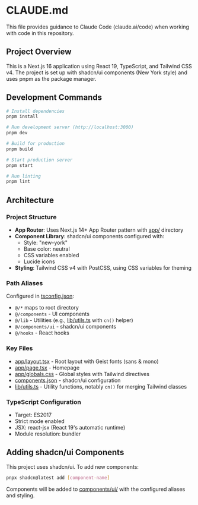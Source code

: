 # CLAUDE.md

This file provides guidance to Claude Code (claude.ai/code) when working with code in this repository.

## Project Overview

This is a Next.js 16 application using React 19, TypeScript, and Tailwind CSS v4. The project is set up with shadcn/ui components (New York style) and uses pnpm as the package manager.

## Development Commands

```bash
# Install dependencies
pnpm install

# Run development server (http://localhost:3000)
pnpm dev

# Build for production
pnpm build

# Start production server
pnpm start

# Run linting
pnpm lint
```

## Architecture

### Project Structure

- **App Router**: Uses Next.js 14+ App Router pattern with [app/](app/) directory
- **Component Library**: shadcn/ui components configured with:
  - Style: "new-york"
  - Base color: neutral
  - CSS variables enabled
  - Lucide icons
- **Styling**: Tailwind CSS v4 with PostCSS, using CSS variables for theming

### Path Aliases

Configured in [tsconfig.json](tsconfig.json):
- `@/*` maps to root directory
- `@/components` - UI components
- `@/lib` - Utilities (e.g., [lib/utils.ts](lib/utils.ts) with `cn()` helper)
- `@/components/ui` - shadcn/ui components
- `@/hooks` - React hooks

### Key Files

- [app/layout.tsx](app/layout.tsx) - Root layout with Geist fonts (sans & mono)
- [app/page.tsx](app/page.tsx) - Homepage
- [app/globals.css](app/globals.css) - Global styles with Tailwind directives
- [components.json](components.json) - shadcn/ui configuration
- [lib/utils.ts](lib/utils.ts) - Utility functions, notably `cn()` for merging Tailwind classes

### TypeScript Configuration

- Target: ES2017
- Strict mode enabled
- JSX: react-jsx (React 19's automatic runtime)
- Module resolution: bundler

## Adding shadcn/ui Components

This project uses shadcn/ui. To add new components:

```bash
pnpx shadcn@latest add [component-name]
```

Components will be added to [components/ui/](components/ui/) with the configured aliases and styling.

